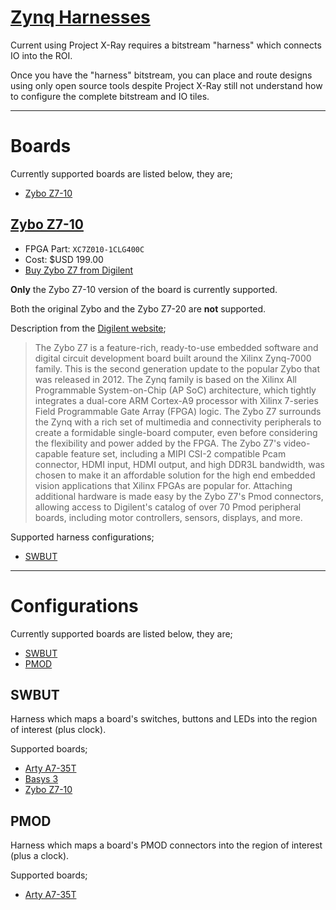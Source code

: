 # [Zynq Harnesses](.)

Current using Project X-Ray requires a bitstream "harness" which connects IO
into the ROI.

Once you have the "harness" bitstream, you can place and route designs using
only open source tools despite Project X-Ray still not understand how to
configure the complete bitstream and IO tiles.

---

# Boards

Currently supported boards are listed below, they are;
 * [Zybo Z7-10](#Zybo%2Z7-10)

## [Zybo Z7-10](zybo)

 * FPGA Part: `XC7Z010-1CLG400C`
 * Cost: $USD 199.00
 * [Buy Zybo Z7 from Digilent](https://store.digilentinc.com/zybo-z7-zynq-7000-arm-fpga-soc-development-board/)

**Only** the Zybo Z7-10 version of the board is currently supported. 

Both the original Zybo and the Zybo Z7-20 are **not** supported.


Description from the [Digilent website](https://store.digilentinc.com/zybo-z7-zynq-7000-arm-fpga-soc-development-board/);
> The Zybo Z7 is a feature-rich, ready-to-use embedded software and digital
> circuit development board built around the Xilinx Zynq-7000 family. This is
> the second generation update to the popular Zybo that was released in 2012.
> The Zynq family is based on the Xilinx All Programmable System-on-Chip (AP
> SoC) architecture, which tightly integrates a dual-core ARM Cortex-A9
> processor with Xilinx 7-series Field Programmable Gate Array (FPGA) logic.
> The Zybo Z7 surrounds the Zynq with a rich set of multimedia and connectivity
> peripherals to create a formidable single-board computer, even before
> considering the flexibility and power added by the FPGA. The Zybo Z7's
> video-capable feature set, including a MIPI CSI-2 compatible Pcam connector,
> HDMI input, HDMI output, and high DDR3L bandwidth, was chosen to make it an
> affordable solution for the high end embedded vision applications that Xilinx
> FPGAs are popular for. Attaching additional hardware is made easy by the Zybo
> Z7's Pmod connectors, allowing access to Digilent's catalog of over 70 Pmod
> peripheral boards, including motor controllers, sensors, displays, and more.

Supported harness configurations;
 * [SWBUT](#swbut)

---

# Configurations

Currently supported boards are listed below, they are;
 * [SWBUT](#swbut)
 * [PMOD](#pmod)

## SWBUT

Harness which maps a board's switches, buttons and LEDs into the region of
interest (plus clock).

Supported boards;
 * [Arty A7-35T](../../artix7/harness/README.md#Arty%20A7-35T)
 * [Basys 3](../../artix7/harness/README.md#Basys%203)
 * [Zybo Z7-10](#Zybo%2Z7-10)

## PMOD

Harness which maps a board's PMOD connectors into the region of interest (plus
a clock).

Supported boards;
 * [Arty A7-35T](../../artix7/harness/README.md#Arty%20A7-35T)

